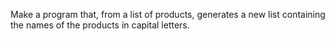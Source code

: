 Make a program that, from a list of products, generates a
new list containing the names of the products in capital letters.
